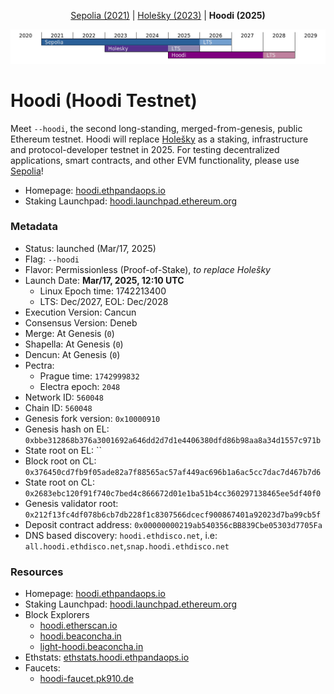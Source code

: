 <p align="center"><a href="https://github.com/eth-clients/sepolia">Sepolia (2021)</a> | <a href="https://github.com/eth-clients/holesky">Holešky (2023)</a> | <strong>Hoodi (2025)</strong></p>
<p align="center"><img src="./assets/hoodi.png" /></p>

# Hoodi (Hoodi Testnet)

Meet `--hoodi`, the second long-standing, merged-from-genesis, public Ethereum testnet. Hoodi will replace <a href="https://github.com/eth-clients/holesky">Holešky</a> as a staking, infrastructure and protocol-developer testnet in 2025. For testing decentralized applications, smart contracts, and other EVM functionality, please use <a href="https://github.com/eth-clients/sepolia">Sepolia</a>!

* Homepage: [hoodi.ethpandaops.io](https://hoodi.ethpandaops.io)
* Staking Launchpad: [hoodi.launchpad.ethereum.org](https://hoodi.launchpad.ethereum.org)

### Metadata

* Status: launched (Mar/17, 2025)
* Flag: `--hoodi`
* Flavor: Permissionless (Proof-of-Stake), _to replace Holešky_
* Launch Date: **Mar/17, 2025, 12:10 UTC**
  * Linux Epoch time: 1742213400
  * LTS: Dec/2027, EOL: Dec/2028
* Execution Version: Cancun
* Consensus Version: Deneb
* Merge: At Genesis (`0`)
* Shapella: At Genesis (`0`)
* Dencun: At Genesis (`0`)
* Pectra:
  * Prague time: `1742999832`
  * Electra epoch: `2048`
* Network ID: `560048`
* Chain ID: `560048`
* Genesis fork version: `0x10000910`
* Genesis hash on EL: `0xbbe312868b376a3001692a646dd2d7d1e4406380dfd86b98aa8a34d1557c971b`
* State root on EL: ``
* Block root on CL: `0x376450cd7fb9f05ade82a7f88565ac57af449ac696b1a6ac5cc7dac7d467b7d6`
* State root on CL: `0x2683ebc120f91f740c7bed4c866672d01e1ba51b4cc360297138465ee5df40f0`
* Genesis validator root: `0x212f13fc4df078b6cb7db228f1c8307566dcecf900867401a92023d7ba99cb5f`
* Deposit contract address: `0x00000000219ab540356cBB839Cbe05303d7705Fa`
* DNS based discovery: `hoodi.ethdisco.net`, i.e: `all.hoodi.ethdisco.net`,`snap.hoodi.ethdisco.net`

### Resources

* Homepage: [hoodi.ethpandaops.io](https://hoodi.ethpandaops.io)
* Staking Launchpad: [hoodi.launchpad.ethereum.org](https://hoodi.launchpad.ethereum.org)
* Block Explorers
  * [hoodi.etherscan.io](https://hoodi.etherscan.io/)
  * [hoodi.beaconcha.in](https://hoodi.beaconcha.in/)
  * [light-hoodi.beaconcha.in](https://light-hoodi.beaconcha.in/)
* Ethstats: [ethstats.hoodi.ethpandaops.io](https://ethstats.hoodi.ethpandaops.io)
* Faucets:
  * [hoodi-faucet.pk910.de](https://hoodi-faucet.pk910.de/)
